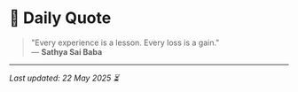 # 📜 Daily Quote

> "Every experience is a lesson. Every loss is a gain."  
> — **Sathya Sai Baba**

---

_Last updated: 22 May 2025 ⏳_
